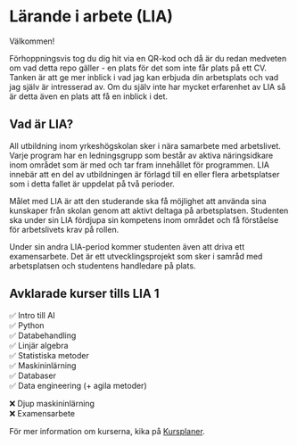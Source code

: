 # Lärande i arbete (LIA) 

Välkommen! 

Förhoppningsvis tog du dig hit via en QR-kod och då är du redan medveten om vad detta repo gäller - en plats för det som inte får plats på ett CV. Tanken är att ge mer inblick i vad jag kan erbjuda din arbetsplats och vad jag själv är intresserad av. Om du själv inte har mycket erfarenhet av LIA så är detta även en plats att få en inblick i det.  

## Vad är LIA?   

All utbildning inom yrkeshögskolan sker i nära samarbete med arbetslivet. Varje program har en ledningsgrupp som består av aktiva näringsidkare inom området som är med och tar fram innehållet för programmen. LIA innebär att en del av utbildningen är förlagd till en eller flera arbetsplatser som i detta fallet är uppdelat på två perioder.  

Målet med LIA är att den studerande ska få möjlighet att använda sina kunskaper från skolan genom att aktivt deltaga på arbetsplatsen. Studenten ska under sin LIA fördjupa sin kompetens inom området och få förståelse för arbetslivets krav på rollen.  

Under sin andra LIA-period kommer studenten även att driva ett examensarbete. Det är ett utvecklingsprojekt som sker i samråd med arbetsplatsen och studentens handledare på plats.  

## Avklarade kurser tills LIA 1  

✅ Intro till AI  
✅ Python  
✅ Databehandling  
✅ Linjär algebra  
✅ Statistiska metoder  
✅ Maskininlärning  
✅ Databaser  
✅ Data engineering (+ agila metoder)

❌ Djup maskininlärning  
❌ Examensarbete  

För mer information om kurserna, kika på [Kursplaner](../Kursplaner/). 